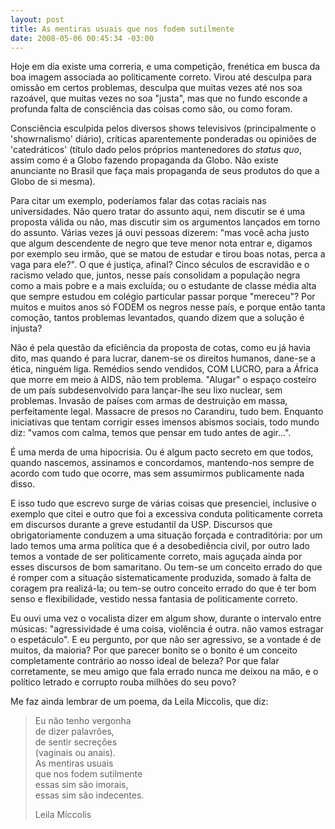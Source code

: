 ```yaml
--- 
layout: post
title: As mentiras usuais que nos fodem sutilmente
date: 2008-05-06 00:45:34 -03:00
---
```


Hoje em dia existe uma correria, e uma competição, frenética em busca da boa imagem associada ao politicamente correto. Virou até desculpa para omissão em certos problemas, desculpa que muitas vezes até nos soa razoável, que muitas vezes no soa "justa", mas que no fundo esconde a profunda falta de consciência das coisas como são, ou como foram.

Consciência esculpida pelos diversos shows televisivos (principalmente o 'showrnalismo' diário), críticas aparentemente ponderadas ou opiniões de 'catedráticos' (título dado pelos próprios mantenedores do <em>status quo</em>, assim como é a Globo fazendo propaganda da Globo. Não existe anunciante no Brasil que faça mais propaganda de seus produtos do que a Globo de si mesma).

Para citar um exemplo, poderíamos falar das cotas raciais nas universidades. Não quero tratar do assunto aqui, nem discutir se é uma proposta válida ou não, mas discutir sim os argumentos lançados em torno do assunto. Várias vezes já ouvi pessoas dizerem: "mas você acha justo que algum descendente de negro que teve menor nota entrar e, digamos por exemplo seu irmão, que se matou de estudar e tirou boas notas, perca a vaga para ele?". O que é justiça, afinal? Cinco séculos de escravidão e o racismo velado que, juntos, nesse país consolidam a população negra como a mais pobre e a mais excluída; ou o estudante de classe média alta que sempre estudou em colégio particular passar porque "mereceu"? Por muitos e muitos anos só FODEM os negros nesse país, e porque então tanta comoção, tantos problemas levantados, quando dizem que a solução é injusta?

Não é pela questão da eficiência da proposta de cotas, como eu já havia dito, mas quando é para lucrar, danem-se os direitos humanos, dane-se a ética, ninguém liga. Remédios sendo vendidos, COM LUCRO, para a África que morre em meio à AIDS, não tem problema. "Alugar" o espaço costeiro de um país subdesenvolvido para lançar-lhe seu lixo nuclear, sem problemas. Invasão de países com armas de destruição em massa, perfeitamente legal. Massacre de presos no Carandiru, tudo bem. Enquanto iniciativas que tentam corrigir esses imensos abismos sociais, todo mundo diz: "vamos com calma, temos que pensar em tudo antes de agir...".

É uma merda de uma hipocrisia. Ou é algum pacto secreto em que todos, quando nascemos, assinamos e concordamos, mantendo-nos sempre de acordo com tudo que ocorre, mas sem assumirmos publicamente nada disso.

E isso tudo que escrevo surge de várias coisas que presenciei, inclusive o exemplo que citei e outro que foi a excessiva conduta politicamente correta em discursos durante a greve estudantil da USP. Discursos que obrigatoriamente conduzem a uma situação forçada e contraditória: por um lado temos uma arma política que é a desobediência civil, por outro lado temos a vontade de ser politicamente correto, mais aguçada ainda por esses discursos de bom samaritano. Ou tem-se um conceito errado do que é romper com a situação sistematicamente produzida, somado à falta de coragem pra realizá-la; ou tem-se outro conceito errado do que é ter bom senso e flexibilidade, vestido nessa fantasia de politicamente correto.

Eu ouvi uma vez o vocalista dizer em algum show, durante o intervalo entre músicas: "agressividade é uma coisa, violência é outra. não vamos estragar o espetáculo". E eu pergunto, por que não ser agressivo, se a vontade é de muitos, da maioria? Por que parecer bonito se o bonito é um conceito completamente contrário ao nosso ideal de beleza? Por que falar corretamente, se meu amigo que fala errado nunca me deixou na mão, e o político letrado e corrupto rouba milhões do seu povo?

Me faz ainda lembrar de um poema, da Leila Míccolis, que diz:

> Eu não tenho vergonha  
> de dizer palavrões,  
> de sentir secreções  
> (vaginais ou anais).  
> As mentiras usuais  
> que nos fodem sutilmente  
> essas sim são imorais,  
> essas sim são indecentes.  
> <footer>Leila Míccolis</footer>
